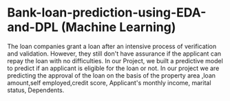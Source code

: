 # Bank-loan-prediction-using-EDA-and-DPL (Machine Learning)
The loan companies grant a loan after an intensive process of verification and validation. However, they still don't have assurance if the applicant can repay the loan with no difficulties. In our Project, we built a predictive model to predict if an applicant is eligible for the loan or not. 
In our project we are predicting the approval of the loan on the basis of the property area ,loan amount,self employed,credit score, Applicant's monthly income, marital status, Dependents.

